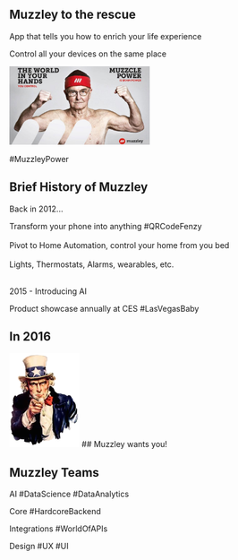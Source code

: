 ## Muzzley to the rescue

App that tells you how to enrich your life experience

Control all your devices on the same place

<img src="public/muzzleypower.jpg" style="height:10em"/>

<span class="hashtag">\#MuzzleyPower</span>


## Brief History of Muzzley

Back in 2012...
<p style="text-align: left">
  Transform your phone into anything <span class="hashtag">#QRCodeFenzy</span>
  </br>
  </br>
  Pivot to Home Automation, control your home from you bed
  </br>
  </br>
  Lights, Thermostats, Alarms, wearables, etc.
  </br>
  </br>
</p>

2015 - Introducing AI

<p style="text-align: left">
  Product showcase annually at CES <span class="hashtag">#LasVegasBaby</span>
</p>


## In 2016

<img src="public/muzzleywantsyou.png" style="height:12em"/>
## Muzzley wants you!


## Muzzley Teams

AI <span class="hashtag">#DataScience #DataAnalytics</span>

Core <span class="hashtag">#HardcoreBackend</span>

Integrations <span class="hashtag">#WorldOfAPIs</span>

Design <span class="hashtag">#UX #UI</span>

